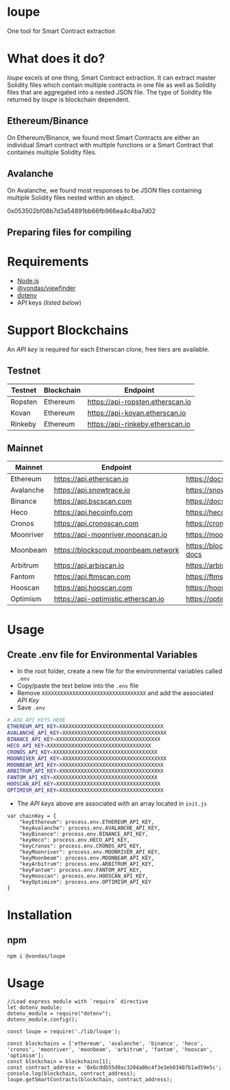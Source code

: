 # loupe
One tool for Smart Contract extraction 


# What does it do?
*loupe* excels at one thing, Smart Contract extraction. It can extract master Solidity files which contain multiple contracts in one file as well as Solidity files that are aggregated into a nested JSON file. The type of Solidity file returned by *loupe* is blockchain dependent. 

## Ethereum/Binance
On Ethereum/Binance, we found most Smart Contracts are either an individual Smart contract with multiple functions or a Smart Contract that containes multiple Solidity files.

## Avalanche
On Avalanche, we found most responses to be JSON files containing multiple Solidity files nested within an object.

0x053502bf08b7d3a54891bb66fb966ea4c4ba7d02

## Preparing files for compiling

# Requirements
- [Node.js](https://nodejs.org/en/download/)
- [@vondas/viewfinder](https://www.npmjs.com/package/@vondas/viewfinder)
- [dotenv](https://www.npmjs.com/package/dotenv) 
- API keys (*listed below*)

# Support Blockchains
An *API key* is required for each Etherscan clone, free tiers are available.

## Testnet

| Testnet | Blockchain | Endpoint                         |
| ------- | ---------- | -------------------------------- |
| Ropsten | Ethereum   | https://api-ropsten.etherscan.io |
| Kovan   | Ethereum   | https://api-kovan.etherscan.io   |
| Rinkeby | Ethereum   | https://api-rinkeby.etherscan.io |

## Mainnet

| Mainnet   | Endpoint                            | Docs                                         |
| --------- | ----------------------------------- | -------------------------------------------- |
| Ethereum  | https://api.etherscan.io            | https://docs.etherscan.io/                   |
| Avalanche | https://api.snowtrace.io            | https://snowtrace.io/apis                    |
| Binance   | https://api.bscscan.com             | https://docs.bscscan.com/                    |
| Heco      | https://api.hecoinfo.com            | https://hecoinfo.com/apis                    |
| Cronos    | https://api.cronoscan.com           | https://cronoscan.com/apis                   |
| Moonriver | https://api-moonriver.moonscan.io   | https://moonriver.moonscan.io/apis           |
| Moonbeam  | https://blockscout.moonbeam.network | https://blockscout.moonbeam.network/api-docs |
| Arbitrum  | https://api.arbiscan.io             | https://arbiscan.io/apis                     |
| Fantom    | https://api.ftmscan.com             | https://ftmscan.com/apis                     |
| Hooscan   | https://api.hooscan.com             | https://hooscan.com/apis                     |
| Optimism  | https://api-optimistic.etherscan.io | https://optimistic.etherscan.io/apis         |

# Usage

## Create .env file for Environmental Variables 

- In the root folder, create a new file for the environmental variables called `.env`
- Copy/paste the text below into the `.env` file
- Remove `XXXXXXXXXXXXXXXXXXXXXXXXXXXXXXXXXX` and add the associated *API Key* 
- Save `.env`

````bash
# ADD API KEYS HERE
ETHEREUM_API_KEY=XXXXXXXXXXXXXXXXXXXXXXXXXXXXXXXXXX
AVALANCHE_API_KEY=XXXXXXXXXXXXXXXXXXXXXXXXXXXXXXXXXX
BINANCE_API_KEY=XXXXXXXXXXXXXXXXXXXXXXXXXXXXXXXXXX
HECO_API_KEY=XXXXXXXXXXXXXXXXXXXXXXXXXXXXXXXXXX
CRONOS_API_KEY=XXXXXXXXXXXXXXXXXXXXXXXXXXXXXXXXXX
MOONRIVER_API_KEY=XXXXXXXXXXXXXXXXXXXXXXXXXXXXXXXXXX
MOONBEAM_API_KEY=XXXXXXXXXXXXXXXXXXXXXXXXXXXXXXXXXX
ARBITRUM_API_KEY=XXXXXXXXXXXXXXXXXXXXXXXXXXXXXXXXXX
FANTOM_API_KEY=XXXXXXXXXXXXXXXXXXXXXXXXXXXXXXXXXX
HOOSCAN_API_KEY=XXXXXXXXXXXXXXXXXXXXXXXXXXXXXXXXXX
OPTIMISM_API_KEY=XXXXXXXXXXXXXXXXXXXXXXXXXXXXXXXXXX
````
- The *API keys* above are associated with an array located in `init.js`
```
var chainKey = {
    "keyEthereum": process.env.ETHEREUM_API_KEY,
    "keyAvalanche": process.env.AVALANCHE_API_KEY,
    "keyBinance": process.env.BINANCE_API_KEY,
    "keyHeco": process.env.HECO_API_KEY,
    "keyCronos": process.env.CRONOS_API_KEY,
    "keyMoonriver": process.env.MOONRIVER_API_KEY,
    "keyMoonbeam": process.env.MOONBEAM_API_KEY,
    "keyArbitrum": process.env.ARBITRUM_API_KEY,
    "keyFantom": process.env.FANTOM_API_KEY,
    "keyHooscan": process.env.HOOSCAN_API_KEY,
    "keyOptimism": process.env.OPTIMISM_API_KEY
}
``` 

# Installation
## npm
```
npm i @vondas/loupe
```

# Usage
```
//Load express module with `require` directive
let dotenv_module;
dotenv_module = require("dotenv");
dotenv_module.config();

const loupe = require('./lib/loupe');

const blockchains = ['ethereum', 'avalanche', 'binance', 'heco', 'cronos', 'moonriver', 'moonbeam', 'arbitrum', 'fantom', 'hooscan', 'optimism'];
const blockchain = blockchains[1];
const contract_address = '0x6cddb55d0ac3204a0bc4f3e3eb03407b1ad59e5c';
console.log(blockchain, contract_address);
loupe.getSmartContracts(blockchain, contract_address);
```